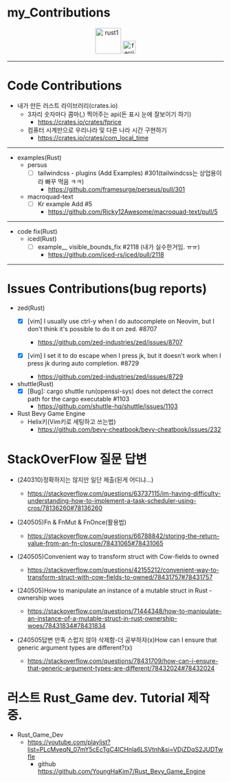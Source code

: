 # my_Contributions

<p align="center">
  <img alt="rust1" width=60px src="https://user-images.githubusercontent.com/67513038/213436632-820a1675-98d9-4626-979d-be63c60cdcb7.png" />
  <img alt="ferris" width=30px src="https://user-images.githubusercontent.com/67513038/213403213-1b1b3efc-ce53-4825-9dfc-e9bf2956a7f4.svg" />
</p>

<hr>

# Code Contributions
- 내가 만든 러스트 라이브러리(crates.io)
  - 3자리 숫자마다 콤마(,) 찍어주는 api(돈 표시 눈에 잘보이기 하기)
    - https://crates.io/crates/fprice
  - 컴퓨터 시계만으로 우리나라 및 다른 나라 시간 구현하기
    - https://crates.io/crates/com_local_time

<hr>

- examples(Rust)
  - persus
    - [ ] tailwindcss - plugins (Add Examples) #301(tailwindcss는 상업용이라 빠꾸 먹음 ㅋㅋ)
      - https://github.com/framesurge/perseus/pull/301


  - macroquad-text
    - [ ] Kr example Add #5
      - https://github.com/Ricky12Awesome/macroquad-text/pull/5

<hr>

- code fix(Rust)
  - iced(Rust)
    - [ ] example__ visible_bounds_fix #2118 (내가 실수한거임. ㅠㅠ)
      - https://github.com/iced-rs/iced/pull/2118  

<hr>

# Issues Contributions(bug reports)
- zed(Rust)
  - [x] [vim] I usually use ctrl-y when I do autocomplete on Neovim, but I don't think it's possible to do it on zed. #8707
    - https://github.com/zed-industries/zed/issues/8707
  
  - [x] [vim] I set it to do escape when I press jk, but it doesn't work when I press jk during auto completion. #8729
    - https://github.com/zed-industries/zed/issues/8729

- shuttle(Rust)
  - [x] [Bug]: cargo shuttle run(openssl-sys) does not detect the correct path for the cargo executable #1103 
    - https://github.com/shuttle-hq/shuttle/issues/1103

- Rust Bevy Game Engine
  - Helix키(Vim키로 세팅하고 쓰는법)
    - https://github.com/bevy-cheatbook/bevy-cheatbook/issues/232 

# StackOverFlow 질문 답변

- (240310)정확하지는 않지만 일단 제출(된게 어디냐...)
  - https://stackoverflow.com/questions/63737115/im-having-difficulty-understanding-how-to-implement-a-task-scheduler-using-cros/78136260#78136260

- (240505)Fn & FnMut & FnOnce(활용법)
  - https://stackoverflow.com/questions/66788842/storing-the-return-value-from-an-fn-closure/78431065#78431065

- (240505)Convenient way to transform struct with Cow-fields to owned
  - https://stackoverflow.com/questions/42155212/convenient-way-to-transform-struct-with-cow-fields-to-owned/78431757#78431757
 
- (240505)How to manipulate an instance of a mutable struct in Rust - ownership woes
  - https://stackoverflow.com/questions/71444348/how-to-manipulate-an-instance-of-a-mutable-struct-in-rust-ownership-woes/78431834#78431834

- (240505답변 만족 스럽지 않아 삭제함-더 공부하자(x)How can I ensure that generic argument types are different?(x)
  - https://stackoverflow.com/questions/78431709/how-can-i-ensure-that-generic-argument-types-are-different/78432024#78432024

# 러스트 Rust_Game dev. Tutorial 제작중.
- Rust_Game_Dev
  - https://youtube.com/playlist?list=PLcMveqN_07mY5cEcTgC4ICHnla6LSVtnh&si=VDjZDqS2JUDTwfIe
    - github https://github.com/YoungHaKim7/Rust_Bevy_Game_Engine
